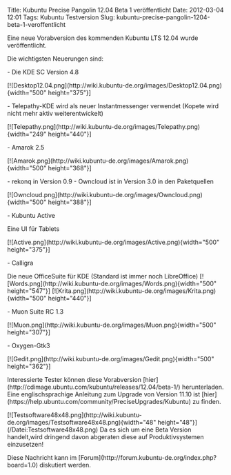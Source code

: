Title: Kubuntu Precise Pangolin 12.04 Beta 1 veröffentlicht
Date: 2012-03-04 12:01
Tags: Kubuntu Testversion
Slug: kubuntu-precise-pangolin-1204-beta-1-veroffentlicht

Eine neue Vorabversion des kommenden Kubuntu LTS 12.04 wurde
veröffentlicht.

</p>
<!--break--><!--break-->

Die wichtigsten Neuerungen sind:

</p>
-   Die KDE SC Version 4.8

</p>
[![Desktop12.04.png](http://wiki.kubuntu-de.org/images/Desktop12.04.png){width="500"
height="375"}]

</p>
-   Telepathy-KDE wird als neuer Instantmessenger verwendet (Kopete wird
    nicht mehr aktiv weiterentwickelt)

</p>
[![Telepathy.png](http://wiki.kubuntu-de.org/images/Telepathy.png){width="249"
height="440"}]

</p>
-   Amarok 2.5

</p>
[![Amarok.png](http://wiki.kubuntu-de.org/images/Amarok.png){width="500"
height="368"}]

</p>
-   rekonq in Version 0.9
-   Owncloud ist in Version 3.0 in den Paketquellen

</p>
[![Owncloud.png](http://wiki.kubuntu-de.org/images/Owncloud.png){width="500"
height="388"}]

</p>
-   Kubuntu Active

</p>
Eine UI für Tablets

</p>
[![Active.png](http://wiki.kubuntu-de.org/images/Active.png){width="500"
height="375"}]

</p>
-   Calligra

</p>
Die neue OfficeSuite für KDE (Standard ist immer noch LibreOffice)
[![Words.png](http://wiki.kubuntu-de.org/images/Words.png){width="500"
height="547"}]
[![Krita.png](http://wiki.kubuntu-de.org/images/Krita.png){width="500"
height="440"}]

</p>
-   Muon Suite RC 1.3

</p>
[![Muon.png](http://wiki.kubuntu-de.org/images/Muon.png){width="500"
height="307"}]

</p>
-   Oxygen-Gtk3

</p>
[![Gedit.png](http://wiki.kubuntu-de.org/images/Gedit.png){width="500"
height="362"}]

</p>
Interessierte Tester können diese Vorabversion
[hier](http://cdimage.ubuntu.com/kubuntu/releases/12.04/beta-1/)
herunterladen. Eine englischsprachige Anleitung zum Upgrade von Version
11.10 ist
[hier](https://help.ubuntu.com/community/PreciseUpgrades/Kubuntu) zu
finden.

</p>
[![Testsoftware48x48.png](http://wiki.kubuntu-de.org/images/Testsoftware48x48.png){width="48"
height="48"}](/Datei:Testsoftware48x48.png) Da es sich um eine
Beta Version handelt,wird dringend davon abgeraten diese auf
Produktivsystemen einzusetzen!

</p>
Diese Nachricht kann im
[Forum](http://forum.kubuntu-de.org/index.php?board=1.0) diskutiert
werden.

</p>

